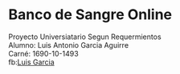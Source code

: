 # Banco de Sangre Online
Proyecto Universiatario Segun Requermientos <br>
Alumno: Luis Antonio Garcia Aguirre<br>
Carné: 1690-10-1493<br>
fb:[Luis Garcia](https://fb.com/Tonycby)

